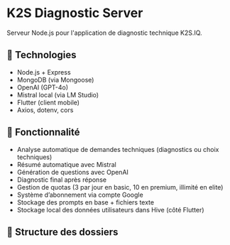 # K2S Diagnostic Server

Serveur Node.js pour l'application de diagnostic technique K2S.IQ.

## 🔧 Technologies
- Node.js + Express
- MongoDB (via Mongoose)
- OpenAI (GPT-4o)
- Mistral local (via LM Studio)
- Flutter (client mobile)
- Axios, dotenv, cors

## 🧠 Fonctionnalité
- Analyse automatique de demandes techniques (diagnostics ou choix techniques)
- Résumé automatique avec Mistral
- Génération de questions avec OpenAI
- Diagnostic final après réponse
- Gestion de quotas (3 par jour en basic, 10 en premium, illimité en elite)
- Système d’abonnement via compte Google
- Stockage des prompts en base + fichiers texte
- Stockage local des données utilisateurs dans Hive (côté Flutter)

## 📁 Structure des dossiers

